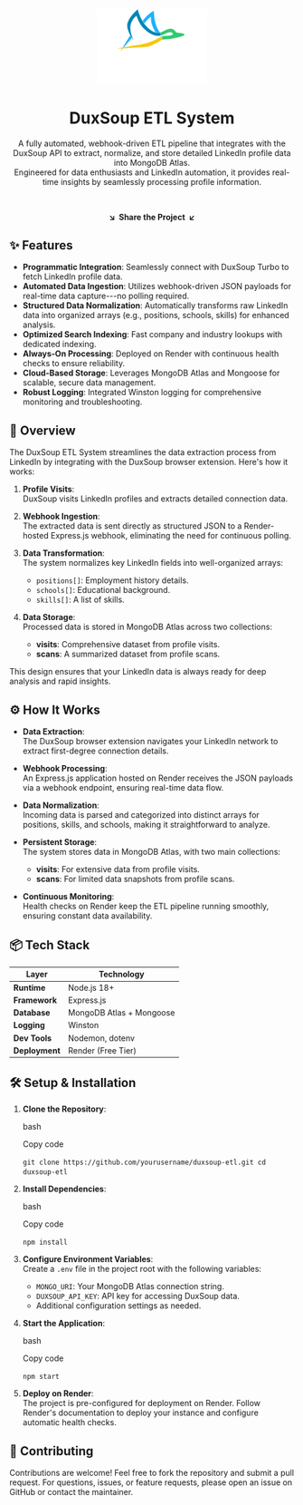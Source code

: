 <div align="center">
<a href="https://example.com" target="_blank" title="DuxSoup ETL System"><img width="196px" alt="DuxSoup ETL logo" src="https://github.com/harehimself/duxsoup/blob/dc091a1d78c2ec71613fd9f7a3fa4f5960699622/duxsoup.png"></a>

<a name="readme-top"></a>

DuxSoup ETL System
==================

A fully automated, webhook-driven ETL pipeline that integrates with the DuxSoup API to extract, normalize, and store detailed LinkedIn profile data into MongoDB Atlas.<br/> Engineered for data enthusiasts and LinkedIn automation, it provides real-time insights by seamlessly processing profile information.

[](https://nodejs.org/)\
[](https://www.mongodb.com/)


**↘  Share the Project  ↙**\
[](https://twitter.com/intent/tweet?url=https://github.com/harehimself/duxsoup)

[](https://www.reddit.com/submit?url=https://github.com/harehimself/duxsoup)

</div>

✨ Features
----------

-   **Programmatic Integration**: Seamlessly connect with DuxSoup Turbo to fetch LinkedIn profile data.
-   **Automated Data Ingestion**: Utilizes webhook-driven JSON payloads for real-time data capture---no polling required.
-   **Structured Data Normalization**: Automatically transforms raw LinkedIn data into organized arrays (e.g., positions, schools, skills) for enhanced analysis.
-   **Optimized Search Indexing**: Fast company and industry lookups with dedicated indexing.
-   **Always-On Processing**: Deployed on Render with continuous health checks to ensure reliability.
-   **Cloud-Based Storage**: Leverages MongoDB Atlas and Mongoose for scalable, secure data management.
-   **Robust Logging**: Integrated Winston logging for comprehensive monitoring and troubleshooting.

🚀 Overview
-----------

The DuxSoup ETL System streamlines the data extraction process from LinkedIn by integrating with the DuxSoup browser extension. Here's how it works:

1.  **Profile Visits**:\
    DuxSoup visits LinkedIn profiles and extracts detailed connection data.

2.  **Webhook Ingestion**:\
    The extracted data is sent directly as structured JSON to a Render-hosted Express.js webhook, eliminating the need for continuous polling.

3.  **Data Transformation**:\
    The system normalizes key LinkedIn fields into well-organized arrays:

    -   `positions[]`: Employment history details.
    -   `schools[]`: Educational background.
    -   `skills[]`: A list of skills.
4.  **Data Storage**:\
    Processed data is stored in MongoDB Atlas across two collections:

    -   **visits**: Comprehensive dataset from profile visits.
    -   **scans**: A summarized dataset from profile scans.

This design ensures that your LinkedIn data is always ready for deep analysis and rapid insights.

⚙️ How It Works
---------------

-   **Data Extraction**:\
    The DuxSoup browser extension navigates your LinkedIn network to extract first-degree connection details.

-   **Webhook Processing**:\
    An Express.js application hosted on Render receives the JSON payloads via a webhook endpoint, ensuring real-time data flow.

-   **Data Normalization**:\
    Incoming data is parsed and categorized into distinct arrays for positions, skills, and schools, making it straightforward to analyze.

-   **Persistent Storage**:\
    The system stores data in MongoDB Atlas, with two main collections:

    -   **visits**: For extensive data from profile visits.
    -   **scans**: For limited data snapshots from profile scans.
-   **Continuous Monitoring**:\
    Health checks on Render keep the ETL pipeline running smoothly, ensuring constant data availability.

📦 Tech Stack
-------------

| **Layer** | **Technology** |
| --- | --- |
| **Runtime** | Node.js 18+ |
| **Framework** | Express.js |
| **Database** | MongoDB Atlas + Mongoose |
| **Logging** | Winston |
| **Dev Tools** | Nodemon, dotenv |
| **Deployment** | Render (Free Tier) |

🛠️ Setup & Installation
------------------------

1.  **Clone the Repository**:

    bash

    Copy code

    `git clone https://github.com/yourusername/duxsoup-etl.git
    cd duxsoup-etl`

2.  **Install Dependencies**:

    bash

    Copy code

    `npm install`

3.  **Configure Environment Variables**:\
    Create a `.env` file in the project root with the following variables:

    -   `MONGO_URI`: Your MongoDB Atlas connection string.
    -   `DUXSOUP_API_KEY`: API key for accessing DuxSoup data.
    -   Additional configuration settings as needed.
4.  **Start the Application**:

    bash

    Copy code

    `npm start`

5.  **Deploy on Render**:\
    The project is pre-configured for deployment on Render. Follow Render's documentation to deploy your instance and configure automatic health checks.

🤝 Contributing
---------------

Contributions are welcome! Feel free to fork the repository and submit a pull request. For questions, issues, or feature requests, please open an issue on GitHub or contact the maintainer.